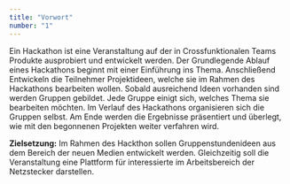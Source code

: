 ```yaml
---
title: "Vorwort"
number: "1"
---
```

Ein Hackathon ist eine Veranstaltung auf der in Crossfunktionalen Teams Produkte ausprobiert und entwickelt werden. Der Grundlegende Ablauf eines Hackathons beginnt mit einer Einführung ins Thema. Anschließend Entwickeln die Teilnehmer Projektideen, welche sie im Rahmen des Hackathons bearbeiten wollen. Sobald ausreichend Ideen vorhanden sind werden Gruppen gebildet. Jede Gruppe einigt sich, welches Thema sie bearbeiten möchten. Im Verlauf des Hackathons organisieren sich die Gruppen selbst. Am Ende werden die Ergebnisse präsentiert und überlegt, wie mit den begonnenen Projekten weiter verfahren wird.

**Zielsetzung:** Im Rahmen des Hackthon sollen Gruppenstundenideen aus dem Bereich der neuen Medien entwickelt werden. Gleichzeitig soll die Veranstaltung eine Plattform für interessierte im Arbeitsbereich der Netzstecker darstellen.
